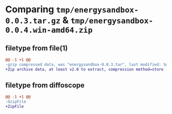 # Comparing `tmp/energysandbox-0.0.3.tar.gz` & `tmp/energysandbox-0.0.4.win-amd64.zip`

## filetype from file(1)

```diff
@@ -1 +1 @@
-gzip compressed data, was "energysandbox-0.0.3.tar", last modified: Sun May  5 19:56:55 2024, max compression
+Zip archive data, at least v2.0 to extract, compression method=store
```

## filetype from diffoscope

```diff
@@ -1 +1 @@
-GzipFile
+ZipFile
```

